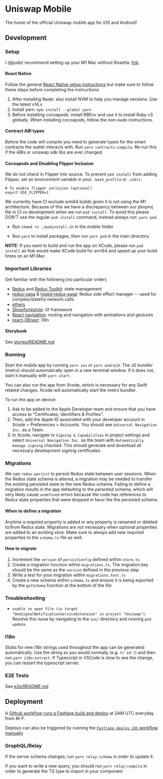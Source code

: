 # Uniswap Mobile

The home of the official Uniswap mobile app for iOS and Android!

## Development

### Setup

I (@judo) recommend setting up your M1 Mac without Rosetta: [link](https://medium.com/@davidjasonharding/developing-a-react-native-app-on-an-m1-mac-without-rosetta-29fcc7314d70).

#### React Native

Follow the general [React Native setup instructions](https://reactnative.dev/docs/environment-setup) but make sure to follow these steps before completing the instructions:

1. After installing Node: also install NVM to help you manage versions. Use the latest v14.x
2. Install yarn: `npm install --global yarn`
3. Before installing cocoapods: install RBEnv and use it to install Ruby v3 globally. When installing cocoapods, follow the non-sudo instructions.

#### Contract ABI types

Before the code will compile you need to generate types for the smart contracts the wallet interacts with. Run `yarn contracts:compile`. Re-run this if the ABIs or uniswap sdk libs are ever changed.

#### Cocoapods and Disabling Flipper Inclusion

We do not check in Flipper into source. To prevent `pod install` from adding Flipper, set an environment variable in your `.bash_profile` or `.zshrc`:

```
# To enable flipper inclusion (optional)
export USE_FLIPPER=1
```

We currently have CI exclude arm64 builds given it is not using the M1 architecture. Because of this we have a discrepancy between our pbxproj file in CI vs development when we run `pod install`. To avoid this please DON'T use the regular `pod install` command, instead always run: `yarn pod`.

- Run `chmod +x ./podinstall.sh` in the mobile folder

- Run `yarn` to install packages, then run `yarn pod` in the main directory.

**NOTE:** If you want to build and run the app on XCode, please run `pod install` as that would make XCode build for arm64 and speed up your build times on an M1 Mac

### Important Libraries

Get familiar with the following (no particular order):

- [Redux](https://redux.js.org/) and [Redux Toolkit](https://redux-toolkit.js.org/): state management
- [redux-saga](https://redux-saga.js.org/) & [typed-redux-saga](https://github.com/agiledigital/typed-redux-saga): Redux side effect manager -- used for complex/stateful network calls
- [ethers](https://docs.ethers.io/v5/)
- [Shopify/restyle](https://github.com/Shopify/restyle): UI framework
- [React navigation](https://reactnavigation.org/): routing and navigation with animations and gestures
- [react-i18next](https://react.i18next.com/): i18n

#### Storybook

See [stories/README.md](https://github.com/Uniswap/mobile/tree/main/src/stories/README.md)

### Running

Start the mobile app by running `yarn ios` or `yarn android`. The JS bundler (metro) should automatically open in a new terminal window. If it does not, start it manually with `yarn start`.

You can also run the app from Xcode, which is necessary for any Swift related changes. Xcode will automatically start the metro bundler.

To run the app on device:

1. Ask to be added to the Apple Developer team and ensure that you have access to "Certificates, Identifiers & Profiles".
2. Then, add the Apple ID associated with your developer account in Xcode > Preferences > Accounts. You should see `Universal Navigation Inc.` as a Team.
3. In Xcode, navigate to `Signing & Capabilities` in project settings and select `Universal Navigation Inc.` as the team with `Automatically manage signing` checked. This should generate and download all necessary development signing certificates.

### Migrations

We use `redux-persist` to persist Redux state between user sessions. When the Redux state schema is altered, a migration may be needed to transfer the existing persisted state to the new Redux schema. Failing to define a migration results in the app defaulting to the persisted schema, which will very likely cause `undefined` errors because the code has references to Redux state properties that were dropped in favor the the persisted schema.

#### When to define a migration

Anytime a required property is added or any property is renamed or deleted to/from Redux state. Migrations are not necessary when optional properties are added to an existing slice. Make sure to always add new required properties to the `schema.ts` file as well.

#### How to migrate

1. Increment the `version` of `persistConfig` defined within `store.ts`
2. Create a migration function within `migrations.ts`. The migration key should be the same as the `version` defined in the previous step
3. Write a test for your migration within `migrations.test.ts`
4. Create a new schema within `schema.ts` and ensure it is being exported by the `getSchema` function at the bottom of the file

### Troubleshooting

- `unable to open file (in target "OneSignalNotificationServiceExtension" in project "Uniswap")`. Resolve this issue by navigating to the `ios/` directory and running `pod update`.

### I18n

Stubs for new i18n strings used throughout the app can be generated automatically. Use the string as you would normally (e.g. `t('id')`) and then run `yarn i18n:extract`.
If Typescript in VSCode is slow to see the change, you can restart the typescript server.

### E2E Tests

See [e2e/README.md](e2e/README.md)

## Deployment

A [Github workflow runs a Fastlane build and deploy](https://github.com/Uniswap/mobile/blob/main/.github/workflows/fastlane.yml) at 2AM UTC everyday from M-F.

Deploys can also be triggered by running the [`Fastlane deploy iOS` workflow manually](https://github.com/Uniswap/mobile/actions/workflows/fastlane.yml)

### GraphQL/Relay

If the server schema changes, run `yarn relay:schema` in order to update it.

If you want to write a new query, you should run `yarn relay:compile` in order to generate the TS type to import in your component
